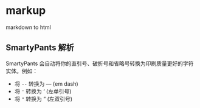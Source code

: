 # markup

markdown to html

## SmartyPants 解析

SmartyPants 会自动将你的直引号、破折号和省略号转换为印刷质量更好的字符实体。例如：

- 将 `--` 转换为 — (em dash)
- 将 `'` 转换为 ‘ (左单引号)
- 将 `"` 转换为 “ (左双引号)
